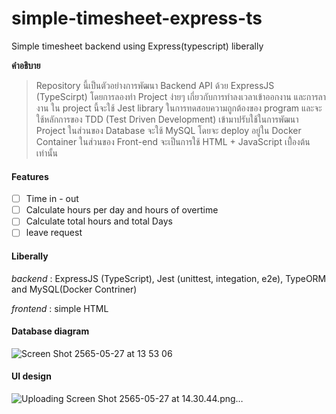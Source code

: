 # simple-timesheet-express-ts
Simple timesheet backend using Express(typescript) liberally 

**คำอธิบาย**

>Repository นี้เป็นตัวอย่างการพัฒนา Backend API ด้วย ExpressJS (TypeScirpt) โดยการลองทำ Project ง่ายๆ เกี่ยวกับการทำลงเวลาเข้าออกงาน และการลางาน 
>ใน project นี้จะใช้ Jest library ในการทดสอบความถูกต้องของ program และจะใช้หลักการของ TDD (Test Driven Development) เข้ามาปรับใช้ในการพัฒนา Project 
>ในส่วนของ Database จะใช้ MySQL โดยจะ deploy อยู่ใน Docker Container
>ในส่วนของ Front-end จะเป็นการใช้ HTML + JavaScript เบื้่องต้นเท่านั้น 

#### Features
- [ ] Time in - out
- [ ] Calculate hours per day and hours of overtime
- [ ] Calculate total hours and total Days
- [ ] leave request

#### Liberally
*backend* : ExpressJS (TypeScript), Jest (unittest, integation, e2e), TypeORM and MySQL(Docker Contriner)

*frontend* : simple HTML

#### Database diagram
![Screen Shot 2565-05-27 at 13 53 06](https://user-images.githubusercontent.com/82103342/170647118-d02e60f2-b160-435e-833b-7785c3348208.png)

#### UI design

![Uploading Screen Shot 2565-05-27 at 14.30.44.png…]()
